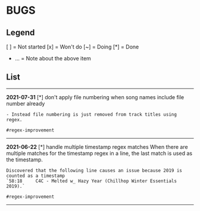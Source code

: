 # BUGS

## Legend

[ ] = Not started
[x] = Won't do
[~] = Doing
[*] = Done
- ... = Note about the above item

## List

---

**2021-07-31** [*] don't apply file numbering when song names include file number already

	- Instead file numbering is just removed from track titles using regex.

	#regex-improvement

---

**2021-06-22** [*] handle multiple timestamp regex matches
	When there are multiple matches for the timestamp regex in a line, the last match is used as the timestamp.

	Discovered that the following line causes an issue because 2019 is counted as a timestamp
	`58:18     C4C - Melted w_ Hazy Year (Chillhop Winter Essentials 2019).`
	
	#regex-improvement

---
